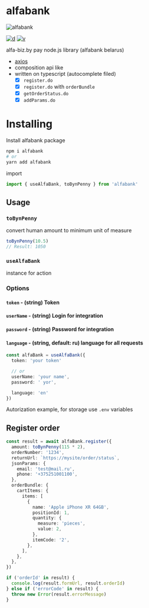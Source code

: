 # alfabank

![alfabank](https://github.com/whalest/alfabank/blob/main/assets/main.png?raw=true)

[![d](https://img.shields.io/npm/dm/alfabank.svg?style=flat-square)](https://npmjs.com/package/alfabank)
[![v](https://img.shields.io/npm/v/alfabank/latest.svg?style=flat-square)](https://npmjs.com/package/alfabank)

alfa-biz.by pay node.js library (alfabank belarus)

- [axios](https://github.com/axios/axios)
- composition api like
- written on typescript (autocomplete filed)
  - [x] `register.do`
  - [x] `register.do` with `orderBundle`
  - [x] `getOrderStatus.do`
  - [x] `addParams.do`

# Installing

Install alfabank package

```sh
npm i alfabank
# or
yarn add alfabank
```

import

```ts
import { useAlfaBank, toBynPenny } from 'alfabank'
```

## Usage

### `toBynPenny`

convert human amount to minimum unit of measure

```ts
toBynPenny(10.5)
// Result: 1050
```

### `useAlfaBank`

instance for action

### Options

#### `token` - (string) Token

#### `userName` - (string) Login for integration

#### `password` - (string) Password for integration

#### `language` - (string, default: ru) language for all requests

```ts
const alfaBank = useAlfaBank({
  token: 'your token'

  // or
  userName: 'your name',
  password: ' yor',

  language: 'en'
})
```

Autorization example, for storage use `.env` variables

## Register order

```ts
const result = await alfaBank.register({
  amount: toBynPenny(115 * 2),
  orderNumber: '1234',
  returnUrl: `https://mysite/order/status`,
  jsonParams: {
    email: 'test@mail.ru',
    phone: '+375251001100',
  },
  orderBundle: {
    cartItems: {
      items: [
        {
          name: 'Apple iPhone XR 64GB',
          positionId: 1,
          quantity: {
            measure: 'pieces',
            value: 2,
          },
          itemCode: '2',
        },
      ],
    },
  },
})

if ('orderId' in result) {
  console.log(result.formUrl, result.orderId)
} else if ('errorCode' in result) {
  throw new Error(result.errorMessage)
}
```
